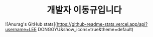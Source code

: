 <h1 align="center">개발자 이동규입니다</h1>

![Anurag's GitHub stats](https://github-readme-stats.vercel.app/api?username=LEE DONGGYU&show_icons=true&theme=default)
